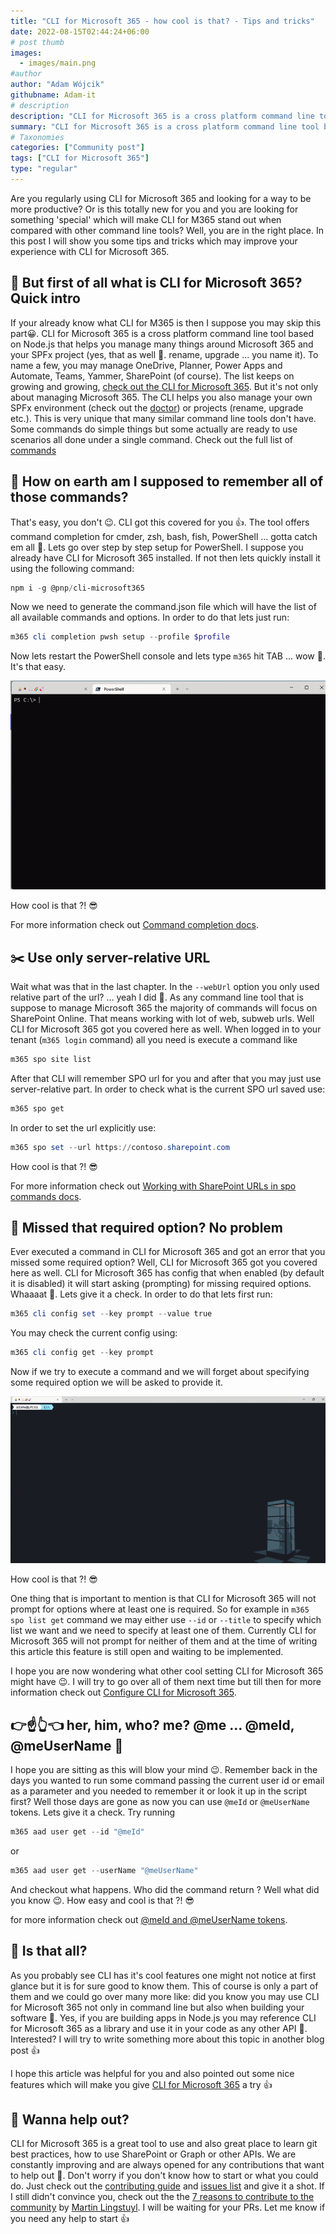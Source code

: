 ```yaml
---
title: "CLI for Microsoft 365 - how cool is that? - Tips and tricks"
date: 2022-08-15T02:44:24+06:00
# post thumb
images:
  - images/main.png
#author
author: "Adam Wójcik"
githubname: Adam-it
# description
description: "CLI for Microsoft 365 is a cross platform command line tool based on Node.js that helps you manage many things around Microsoft 365 and your SPFx project (yes, that as well 🤩. rename, upgrade ... you name it). You may manage OneDrive, Planner, Power Apps and Automate, Teams, Yammer, SharePoint (of course). The list keeps on growing and growing. Lets check some tips and tricks which may improve your experience with CLI for Microsoft 365."
summary: "CLI for Microsoft 365 is a cross platform command line tool based on Node.js that helps you manage many things around Microsoft 365 and your SPFx project (yes, that as well 🤩. rename, upgrade ... you name it). You may manage OneDrive, Planner, Power Apps and Automate, Teams, Yammer, SharePoint (of course). The list keeps on growing and growing. Lets check some tips and tricks which may improve your experience with CLI for Microsoft 365."
# Taxonomies
categories: ["Community post"]
tags: ["CLI for Microsoft 365"]
type: "regular" 
---
```


Are you regularly using CLI for Microsoft 365 and looking for a way to be more productive? Or is this totally new for you and you are looking for something 'special' which will make CLI for M365 stand out when compared with other command line tools? Well, you are in the right place. In this post I will show you some tips and tricks which may improve your experience with CLI for Microsoft 365.

## 🤔 But first of all what is CLI for Microsoft 365? Quick intro

If your already know what CLI for M365 is then I suppose you may skip this part😀. CLI for Microsoft 365 is a cross platform command line tool based on Node.js that helps you manage many things around Microsoft 365 and your SPFx project (yes, that as well 🤩. rename, upgrade ... you name it). To name a few, you may manage OneDrive, Planner, Power Apps and Automate, Teams, Yammer, SharePoint (of course). The list keeps on growing and growing, [check out the CLI for Microsoft 365](https://pnp.github.io/cli-microsoft365/). But it's not only about managing Microsoft 365. The CLI helps you also manage your own SPFx environment (check out the [doctor](https://pnp.github.io/cli-microsoft365/cmd/spfx/spfx-doctor/)) or projects (rename, upgrade etc.). This is very unique that many similar command line tools don't have. Some commands do simple things but some actually are ready to use scenarios all done under a single command. Check out the full list of [commands](https://pnp.github.io/cli-microsoft365/cmd/login/#usage)

## 🧠 How on earth am I supposed to remember all of those commands?

That's easy, you don't 😉. CLI got this covered for you 👍. The tool offers command completion for cmder, zsh, bash, fish, PowerShell ... gotta catch em all 🙂. Lets go over step by step setup for PowerShell. I suppose you already have CLI for Microsoft 365 installed. If not then lets quickly install it using the following command:

```powershell
npm i -g @pnp/cli-microsoft365
```

Now we need to generate the command.json file which will have the list of all available commands and options. In order to do that lets just run:

```powershell
m365 cli completion pwsh setup --profile $profile
```

Now lets restart the PowerShell console and lets type `m365` hit TAB ... wow 🤯. It's that easy.

![m365 command completion](images/completion.gif)

How cool is that ?! 😎

For more information check out [Command completion docs](https://pnp.github.io/cli-microsoft365/user-guide/completion/).

## ✂️ Use only server-relative URL

Wait what was that in the last chapter. In the `--webUrl` option you only used relative part of the url? ... yeah I did 🙂. As any command line tool that is suppose to manage Microsoft 365 the majority of commands will focus on SharePoint Online. That means working with lot of web, subweb urls. Well CLI for Microsoft 365 got you covered here as well. When logged in to your tenant (`m365 login` command) all you need is execute a command like 

```powershell
m365 spo site list
```

After that CLI will remember SPO url for you and after that you may just use server-relative part. In order to check what is the current SPO url saved use:

```powershell
m365 spo get
```

In order to set the url explicitly use:

```powershell
m365 spo set --url https://contoso.sharepoint.com
```

How cool is that ?! 😎

For more information check out [Working with SharePoint URLs in spo commands docs](https://pnp.github.io/cli-microsoft365/user-guide/using-cli/#working-with-sharepoint-urls-in-spo-commands).

## 💬 Missed that required option? No problem

Ever executed a command in CLI for Microsoft 365 and got an error that you missed some required option? Well, CLI for Microsoft 365 got you covered here as well. CLI for Microsoft 365 has config that when enabled (by default it is disabled) it will start asking (prompting) for missing required options. Whaaaat 🤯. Lets give it a check. In order to do that lets first run:

```powershell
m365 cli config set --key prompt --value true
```

You may check the current config using:

```powershell
m365 cli config get --key prompt
```

Now if we try to execute a command and we will forget about specifying some required option we will be asked to provide it. 

![m365 command options prompt](images/prompt.gif)

How cool is that ?! 😎

One thing that is important to mention is that CLI for Microsoft 365 will not prompt for options where at least one is required. So for example in `m365 spo list get` command we may either use `--id` or `--title` to specify which list we want and we need to specify at least one of them. Currently CLI for Microsoft 365 will not prompt for neither of them and at the time of writing this article this feature is still open and waiting to be implemented.

I hope you are now wondering what other cool setting CLI for Microsoft 365 might have 😉. I will try to go over all of them next time but till then for more information check out [Configure CLI for Microsoft 365](https://pnp.github.io/cli-microsoft365/user-guide/configuring-cli/).

## 👉☝️👆👈 her, him, who? me? @me ... @meId, @meUserName 🤩

I hope you are sitting as this will blow your mind 😉. Remember back in the days you wanted to run some command passing the current user id or email as a parameter and you needed to remember it or look it up in the script first? Well those days are gone as now you can use `@meId` or `@meUserName` tokens. Lets give it a check. Try running 

```powershell
m365 aad user get --id "@meId"
```

or 

```powershell
m365 aad user get --userName "@meUserName"
```

And checkout what happens. 
Who did the command return ? Well what did you know 😉. How easy and cool is that ?! 😎

for more information check out [@meId and @meUserName tokens](https://pnp.github.io/cli-microsoft365/user-guide/using-cli/#meid-and-meusername-tokens).

## 🤷 Is that all? 

As you probably see CLI has it's cool features one might not notice at first glance but it is for sure good to know them. This of course is only a part of them and we could go over many more like: did you know you may use CLI for Microsoft 365 not only in command line but also when building your software 🤯. Yes, if you are building apps in Node.js you may reference CLI for Microsoft 365 as a library and use it in your code as any other API 🙂. Interested? I will try to write something more about this topic in another blog post 👍 

I hope this article was helpful for you and also pointed out some nice features which will make you give [CLI for Microsoft 365](https://pnp.github.io/cli-microsoft365/) a try 👍

## 🙋 Wanna help out?

CLI for Microsoft 365 is a great tool to use and also great place to learn git best practices, how to use SharePoint or Graph or other APIs. We are constantly improving and are always opened for any contributions that want to help out 💪. Don't worry if you don't know how to start or what you could do. Just check out the [contributing guide](https://github.com/pnp/cli-microsoft365/blob/main/CONTRIBUTING.md) and [issues list](https://github.com/pnp/cli-microsoft365/issues) and give it a shot. If I still didn't convince you, check out the the [7 reasons to contribute to the community](https://pnp.github.io/blog/post/7-reasons-to-contribute-to-the-community/) by [Martin Lingstuyl](https://github.com/martinlingstuyl/). I will be waiting for your PRs. Let me know if you need any help to start 👍
